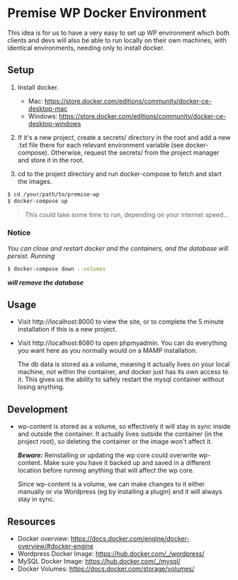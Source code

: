 # Premise WP Docker Environment

This idea is for us to have a very easy to set up WP environment which both clients and devs
will also be able to run locally on their own machines, with identical environments,
needing only to install docker.

## Setup

1.  Install docker.

    - Mac: https://store.docker.com/editions/community/docker-ce-desktop-mac
    - Windows: https://store.docker.com/editions/community/docker-ce-desktop-windows

2.  If it's a new project, create a secrets/ directory in the root and
    add a new .txt file there for each relevant environment variable (see docker-compose).
    Otherwise, request the secrets/ from the project manager and store it in the root.

3.  cd to the project directory and run docker-compose to fetch and start the images.

```sh
$ cd /your/path/to/premise-wp
$ docker-compose up
```

> This could take some time to run, depending on your internet speed...

### Notice

_You can close and restart docker and the containers, and the database will persist.
Running_

```sh
$ docker-compose down --volumes
```

_**will remove the database**_

## Usage

- Visit http://localhost:8000 to view the site, or to complete the 5 minute installation
  if this is a new project.

- Visit http://localhost:8080 to open phpmyadmin. You can do everything you want here
  as you normally would on a MAMP installation.

  The db data is stored as a volume, meaning it actually lives on your local machine,
  not within the container, and docker just has its own access to it.
  This gives us the ability to safely restart the mysql container without losing anything.

## Development

- wp-content is stored as a volume, so effectively it will stay in sync inside and outside
  the container. It actually lives outside the container (in the project root), so deleting the container or
  the image won't affect it.

  _**Beware:**_ Reinstalling or updating the wp core could overwrite wp-content.
  Make sure you have it backed up and saved in a different location before running
  anything that will affect the wp core.

  Since wp-content is a volume, we can make changes to it either manually or via Wordpress
  (eg by installing a plugin) and it will always stay in sync.

## Resources

- Docker overview: https://docs.docker.com/engine/docker-overview/#docker-engine
- Wordpress Docker Image: https://hub.docker.com/_/wordpress/
- MySQL Docker Image: https://hub.docker.com/_/mysql/
- Docker Volumes: https://docs.docker.com/storage/volumes/
